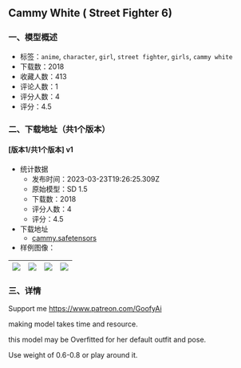 ## Cammy White ( Street Fighter 6)
### 一、模型概述

- 标签：`anime`, `character`, `girl`, `street fighter`, `girls`, `cammy white`
- 下载数：2018
- 收藏人数：413
- 评论人数：1
- 评分人数：4
- 评分：4.5

### 二、下载地址（共1个版本）

#### [版本1/共1个版本] v1

- 统计数据
  - 发布时间：2023-03-23T19:26:25.309Z
  - 原始模型：SD 1.5
  - 下载数：2018
  - 评分人数：4
  - 评分：4.5
- 下载地址
  - [cammy.safetensors](https://civitai.com/api/download/models/18572)
- 样例图像：

| <img src="https://image.civitai.com/xG1nkqKTMzGDvpLrqFT7WA/07108af5-ae3c-40c2-2f4c-9abfa9114600/width=450/192282.jpeg" /> | <img src="https://image.civitai.com/xG1nkqKTMzGDvpLrqFT7WA/b4e0b712-475d-449a-8ce0-725ec37fe100/width=450/192291.jpeg" /> | <img src="https://image.civitai.com/xG1nkqKTMzGDvpLrqFT7WA/e69a5d9b-d38b-48e5-69df-b88cc85d7d00/width=450/192290.jpeg" /> | <img src="https://image.civitai.com/xG1nkqKTMzGDvpLrqFT7WA/1a3c9e95-6a5c-4556-9781-7fc85893d000/width=450/192289.jpeg" /> |
| ---- | ---- | ---- | ---- |


### 三、详情
<p>Support me <a target="_blank" rel="ugc" href="https://www.patreon.com/GoofyAi">https://www.patreon.com/GoofyAi</a></p><p>making model takes time and resource.</p><p>this model may be Overfitted for her default outfit and pose. </p><p>Use weight of 0.6-0.8 or play around it.</p>